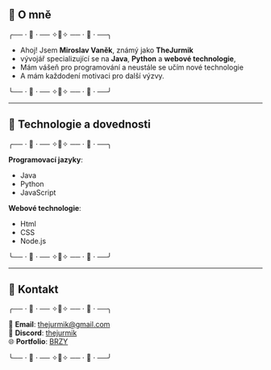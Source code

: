 ## 📙 O mně
╭── ⋅ 🍞 ⋅ ── ✧🥐✧ ── ⋅ 🍯 ⋅ ──╮ 

  - Ahoj! Jsem **Miroslav Vaněk**, známý jako **TheJurmik**
  - vývojář specializující se na **Java**, **Python** a **webové technologie**, 
  - Mám vášeň pro programování a neustále se učím nové technologie
  - A mám každodení motivaci pro další výzvy.
  
╰── ⋅ 🍞 ⋅ ── ✧🥐✧ ── ⋅ 🍯 ⋅ ──╯

---

## 🎃 Technologie a dovednosti
╭── ⋅ 🍞 ⋅ ── ✧🥐✧ ── ⋅ 🍯 ⋅ ──╮  

**Programovací jazyky**:  
- Java  
- Python
- JavaScript  

**Webové technologie**:  
- Html
- CSS
- Node.js

╰── ⋅ 🍞 ⋅ ── ✧🥐✧ ── ⋅ 🍯 ⋅ ──╯

---

## 🍊 Kontakt
╭── ⋅ 🍞 ⋅ ── ✧🥐✧ ── ⋅ 🍯 ⋅ ──╮  

📧 **Email**: thejurmik@gmail.com  
💼 **Discord**: [thejurmik](https://discord.com/users/1267455260452978782)  
🌐 **Portfolio**: [BRZY](#)  

╰── ⋅ 🍞 ⋅ ── ✧🥐✧ ── ⋅ 🍯 ⋅ ──╯

